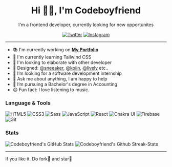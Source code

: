 <div align='center'>
<h1>Hi 👋🏻, I'm Codeboyfriend</h1>

I'm a frontend developer, currently looking for new opportunites

<a href="https://www.twitter.com/codeboyfriend" target="_blank"><img src="https://img.shields.io/badge/Twitter-%23E4405F.svg?&style=flat-square&logo=instagram&logoColor=white" alt="Twitter"></a>
<a href="https://www.instagram.com/codeboyfriend" target="_blank"><img src="https://img.shields.io/badge/Instagram-%23E4405F.svg?&style=flat-square&logo=instagram&logoColor=white" alt="Instagram"></a>
</div>

-----

- 📚 I'm currently working on [**My Portfolio**](idky.netlify.app)
- 💾 I'm currently learning Tailwind CSS
- 👯 I'm looking to elaborate with other developer
- 💅 Designed: [@sneeaker](Sneeakers.netlify.app), [@koiin](Koiin.netlify.app), [@lively](lively.netlify.app) etc..
- 👯 I’m looking for a software development internship
- 💬 Ask me about anything, I am happy to help
- 💼 I’m pursuing a Bachelor's degree in Accounting
- 😊 Fun fact: I love listening to music.

### Language & Tools
![HTML5](https://img.shields.io/badge/-HTML5-000000?style=flat&logo=html5)
![CSS3](https://img.shields.io/badge/-CSS3-000000?style=flat&logo=css3)
![Sass](https://img.shields.io/badge/-Sass-000000?style=flat&logo=sass)
![JavaScript](https://img.shields.io/badge/-JavaScript-000000?style=flat&logo=javascript)
![React](https://img.shields.io/badge/-React-222222?style=flat&logo=React&logoColor=61DAFB)
![Chakra UI](https://img.shields.io/badge/-Chakra%20UI-222222?style=flat&logo=Chakraui&logoColor=61DAFB)
![Firebase](https://img.shields.io/badge/-Firebase-FFCA28?style=flat-square&logo=firebase&logoColor=ffffff)
![Git](https://img.shields.io/badge/-Git-222222?style=flat&logo=git&logoColor=F05032)

### Stats
<img src="https://github-readme-stats.vercel.app/api?username=codeboyfriend&&show_icons=true&theme=radical&line_height=27&v=5" alt="Codeboyfriend's GitHub Stats" />
<img src="https://github-readme-streak-stats.herokuapp.com/?user=codeboyfriend&theme=radical&line" alt="Codeboyfriend's Github Streak-Stats" /> 

-----
If you like it. Do fork🍴 and star🌟
